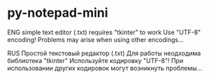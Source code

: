 # py-notepad-mini


ENG
    simple text editor (.txt)
    requires "tkinter" to work
    Use "UTF-8" encoding!
    Problems may arise when using other encodings...

RUS
    Простой текстовый редактор (.txt)
    Для работы неодходима библиотека  "tkinter"
    Используйте кодировку "UTF-8"! 
    При использовании других кодировок могут возникнуть проблемы...
